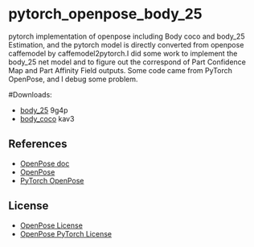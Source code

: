 # pytorch_openpose_body_25
pytorch implementation of openpose including Body coco and body_25 Estimation, and the pytorch model is directly converted from openpose caffemodel by caffemodel2pytorch.I did some work to implement the body_25 net model and to figure out the correspond of Part Confidence Map and Part Affinity Field outputs. Some code came from PyTorch OpenPose, and I debug some problem.

#Downloads:
* [body_25](https://pan.baidu.com/s/1CopeW-Em4Tm9H-Wl_hzVfg) 9g4p
* [body_coco](https://pan.baidu.com/s/19Hjo5qEsNPoRt6zY6Ly4Lw) kav3


## References
* [OpenPose doc](https://arxiv.org/abs/1812.08008)
* [OpenPose](https://github.com/CMU-Perceptual-Computing-Lab/openpose)
* [PyTorch OpenPose](https://github.com/Hzzone/pytorch-openpose)

## License
* [OpenPose License](https://github.com/CMU-Perceptual-Computing-Lab/openpose/blob/master/LICENSE)
* [OpenPose PyTorch License](https://github.com/prasunroy/openpose-pytorch/blob/master/LICENSE)
